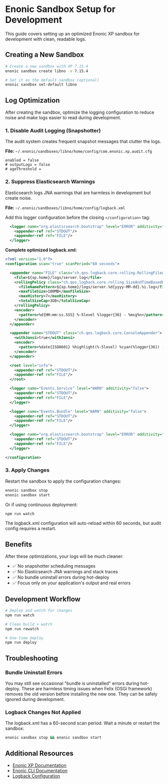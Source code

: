 # Enonic Sandbox Setup for Development

This guide covers setting up an optimized Enonic XP sandbox for development with clean, readable logs.

## Creating a New Sandbox

```bash
# Create a new sandbox with XP 7.15.4
enonic sandbox create libno -v 7.15.4

# Set it as the default sandbox (optional)
enonic sandbox set-default libno
```

## Log Optimization

After creating the sandbox, optimize the logging configuration to reduce noise and make logs easier to read during development.

### 1. Disable Audit Logging (Snapshotter)

The audit system creates frequent snapshot messages that clutter the logs.

**File:** `~/.enonic/sandboxes/libno/home/config/com.enonic.xp.audit.cfg`

```properties
enabled = false
# outputLogs = false
# ageThreshold =
```

### 2. Suppress Elasticsearch Warnings

Elasticsearch logs JNA warnings that are harmless in development but create noise.

**File:** `~/.enonic/sandboxes/libno/home/config/logback.xml`

Add this logger configuration before the closing `</configuration>` tag:

```xml
  <logger name="org.elasticsearch.bootstrap" level="ERROR" additivity="false">
    <appender-ref ref="STDOUT"/>
    <appender-ref ref="FILE"/>
  </logger>
```

**Complete optimized logback.xml:**

```xml
<?xml version="1.0"?>
<configuration scan="true" scanPeriod="60 seconds">

  <appender name="FILE" class="ch.qos.logback.core.rolling.RollingFileAppender">
    <file>${xp.home}/logs/server.log</file>
    <rollingPolicy class="ch.qos.logback.core.rolling.SizeAndTimeBasedRollingPolicy">
      <fileNamePattern>${xp.home}/logs/server.%d{yyyy-MM-dd}.%i.log</fileNamePattern>
      <maxFileSize>100MB</maxFileSize>
      <maxHistory>7</maxHistory>
      <totalSizeCap>3GB</totalSizeCap>
    </rollingPolicy>
    <encoder>
      <pattern>%d{HH:mm:ss.SSS} %-5level %logger{36} - %msg%n</pattern>
    </encoder>
  </appender>

  <appender name="STDOUT" class="ch.qos.logback.core.ConsoleAppender">
    <withJansi>true</withJansi>
    <encoder>
      <pattern>%date{ISO8601} %highlight(%-5level) %cyan(%logger{36}) - %msg%n</pattern>
    </encoder>
  </appender>

  <root level="info">
    <appender-ref ref="STDOUT"/>
    <appender-ref ref="FILE"/>
  </root>

  <logger name="Events.Service" level="WARN" additivity="false">
    <appender-ref ref="STDOUT"/>
    <appender-ref ref="FILE"/>
  </logger>

  <logger name="Events.Bundle" level="WARN" additivity="false">
    <appender-ref ref="STDOUT"/>
    <appender-ref ref="FILE"/>
  </logger>

  <logger name="org.elasticsearch.bootstrap" level="ERROR" additivity="false">
    <appender-ref ref="STDOUT"/>
    <appender-ref ref="FILE"/>
  </logger>

</configuration>
```

### 3. Apply Changes

Restart the sandbox to apply the configuration changes:

```bash
enonic sandbox stop
enonic sandbox start
```

Or if using continuous deployment:

```bash
npm run watch
```

The logback.xml configuration will auto-reload within 60 seconds, but audit config requires a restart.

## Benefits

After these optimizations, your logs will be much cleaner:

- ✅ No snapshotter scheduling messages
- ✅ No Elasticsearch JNA warnings and stack traces
- ✅ No bundle uninstall errors during hot-deploy
- ✅ Focus only on your application's output and real errors

## Development Workflow

```bash
# Deploy and watch for changes
npm run watch

# Clean build + watch
npm run rewatch

# One-time deploy
npm run deploy
```

## Troubleshooting

### Bundle Uninstall Errors

You may still see occasional "bundle is uninstalled" errors during hot-deploy. These are harmless timing issues when Felix (OSGi framework) removes the old version before installing the new one. They can be safely ignored during development.

### Logback Changes Not Applied

The logback.xml has a 60-second scan period. Wait a minute or restart the sandbox:

```bash
enonic sandbox stop && enonic sandbox start
```

## Additional Resources

- [Enonic XP Documentation](https://developer.enonic.com/docs)
- [Enonic CLI Documentation](https://developer.enonic.com/docs/enonic-cli)
- [Logback Configuration](http://logback.qos.ch/manual/configuration.html)

